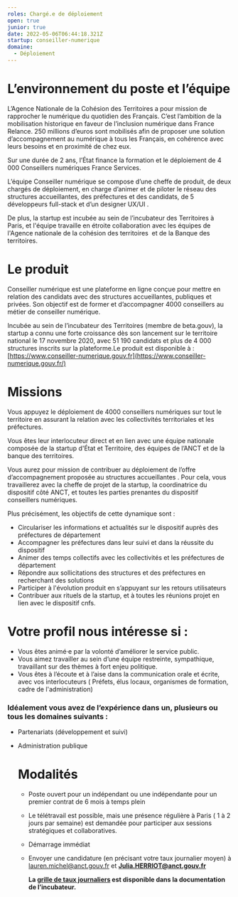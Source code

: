 ```yaml
---
roles: Chargé.e de déploiement
open: true
junior: true
date: 2022-05-06T06:44:18.321Z
startup: conseiller-numerique
domaine:
  - Déploiement
---
```

# L’environnement du poste et l’équipe

L’Agence Nationale de la Cohésion des Territoires a pour mission de rapprocher le numérique du quotidien des Français. C’est l’ambition de la mobilisation historique en faveur de l’inclusion numérique dans France Relance. 250 millions d’euros sont mobilisés afin de proposer une solution d’accompagnement au numérique à tous les Français, en cohérence avec leurs besoins et en proximité de chez eux.

Sur une durée de 2 ans, l’État finance la formation et le déploiement de 4 000 Conseillers numériques France Services. 

L’équipe Conseiller numérique se compose d’une cheffe de produit, de deux chargés de déploiement, en charge d’animer et de piloter le réseau des structures accueillantes, des préfectures et des candidats, de 5 développeurs full-stack et d’un designer UX/UI .

De plus, la startup est incubée au sein de l’incubateur des Territoires à Paris, et l'équipe travaille en étroite collaboration avec les équipes de l'Agence nationale de la cohésion des territoires  et de la Banque des territoires.

# Le produit

Conseiller numérique est une plateforme en ligne conçue pour mettre en relation des candidats avec des structures accueillantes, publiques et privées. Son objectif est de former et d’accompagner 4000 conseillers au métier de conseiller numérique.

Incubée au sein de l’incubateur des Territoires (membre de beta.gouv), la startup a connu une forte croissance dès son lancement sur le territoire national le 17 novembre 2020, avec 51 190 candidats et plus de 4 000 structures inscrits sur la plateforme.Le produit est disponible à : [https://www.conseiller-numerique.gouv.fr](https://www.conseiller-numerique.gouv.fr/)

# Missions

Vous appuyez le déploiement de 4000 conseillers numériques sur tout le territoire en assurant la relation avec les collectivités territoriales et les préfectures.

Vous êtes leur interlocuteur direct et en lien avec une équipe nationale composée de la startup d'État et Territoire, des équipes de l’ANCT et de la banque des territoires.

Vous aurez pour mission de contribuer au déploiement de l’offre d’accompagnement proposée au structures accueillantes . Pour cela, vous travaillerez avec la cheffe de projet de la startup, la coordinatrice du dispositif côté ANCT, et toutes les parties prenantes du dispositif conseillers numériques.

Plus précisément, les objectifs de cette dynamique sont :

* Circulariser les informations et actualités sur le dispositif auprès des préfectures de département
* Accompagner les préfectures dans leur suivi et dans la réussite du dispositif
* Animer des temps collectifs avec les collectivités et les préfectures de département 
* Répondre aux sollicitations des structures et des préfectures en recherchant des solutions  
* Participer à l'évolution produit en s’appuyant sur les retours utilisateurs 
* Contribuer aux rituels de la startup, et à toutes les réunions projet en lien avec le dispositif cnfs.

# Votre profil nous intéresse si :

* Vous êtes animé·e par la volonté d’améliorer le service public.
* Vous aimez travailler au sein d’une équipe restreinte, sympathique,  travaillant sur des thèmes à fort enjeu politique. 
* Vous êtes à l’écoute et à l’aise dans la communication orale et écrite, avec vos interlocuteurs ( Préfets, élus locaux, organismes de formation, cadre de l'administration) 

### Idéalement vous avez de l’expérience dans un, plusieurs ou tous les domaines suivants :

* Partenariats (développement et suivi)
* Administration publique  

  # Modalités

  * Poste ouvert pour un indépendant ou une indépendante pour un premier contrat de 6 mois à temps plein
  * Le télétravail est possible, mais une présence régulière à Paris ( 1 à 2 jours par semaine) est demandée pour participer aux sessions stratégiques et collaboratives.
  * Démarrage immédiat 
  * Envoyer une candidature (en précisant votre taux journalier moyen) à [lauren.michel@anct.gouv.fr](<>) et **[Julia.HERRIOT@anct.gouv.fr](<>)**

    **La [grille de taux journaliers](https://doc.incubateur.net/communaute/travailler-a-beta-gouv/recrutement/remuneration#grille-de-taux-journaliers) est disponible dans la documentation de l’incubateur.**